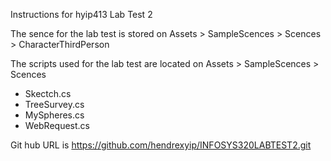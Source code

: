 Instructions for hyip413 Lab Test 2

The sence for the lab test is stored on Assets > SampleScences > Scences > CharacterThirdPerson

The scripts used for the lab test are located on Assets > SampleScences > Scences
- Skectch.cs
- TreeSurvey.cs
- MySpheres.cs
- WebRequest.cs

Git hub URL is https://github.com/hendrexyip/INFOSYS320LABTEST2.git 
